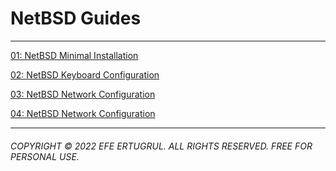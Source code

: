 # NetBSD Guides

----------------------

[01: NetBSD Minimal Installation](/tech_notes/netbsd_guides/001-netbsd-minimal-installation)

[02: NetBSD Keyboard Configuration](/tech_notes/netbsd_guides/002-netbsd-keyboard-configuration)

[03: NetBSD Network Configuration](/tech_notes/netbsd_guides/003-netbsd-network-configuration)

[04: NetBSD Network Configuration](/tech_notes/netbsd_guides/004-netbsd-package-manager)

----------------------

###### COPYRIGHT © 2022 EFE ERTUGRUL. ALL RIGHTS RESERVED. FREE FOR PERSONAL USE.